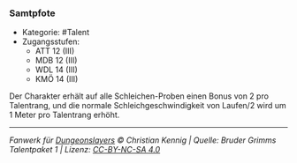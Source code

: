 <!---
Dies ist ein Fanwerk für DUNGEONSLAYERS © von Christian Kennig

Quellen:      [Bruder Grimms Talentpaket 1](https://www.f-space.de/ds4/downloads.html)
              [Talentbeschreibungen](https://www.f-space.de/ds4/tools-talentcards.html)
License:      [CC-BY-NC-SA 4.0](https://creativecommons.org/licenses/by-nc-sa/4.0/deed.de)
Richtlinien:  [Fanwerkrichtlinien](https://www.dungeonslayers.net/fanwerk-richtlinien/)
Autor:        Zauberlehrling
-->

### Samtpfote

- Kategorie: #Talent
- Zugangsstufen:
  - ATT 12 (III)
  - MDB 12 (III)
  - WDL 14 (III)
  - KMÖ 14 (III)

Der Charakter erhält auf alle Schleichen-Proben einen Bonus von 2 pro Talentrang, und die normale Schleichgeschwindigkeit von Laufen/2 wird um 1 Meter pro Talentrang erhöht.

---

_Fanwerk für [Dungeonslayers](https://www.dungeonslayers.net/) © Christian Kennig | Quelle: Bruder Grimms Talentpaket 1 | Lizenz: [CC-BY-NC-SA 4.0](https://creativecommons.org/licenses/by-nc-sa/4.0/deed.de)_

